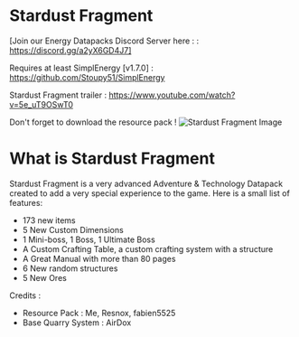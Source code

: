 # Stardust Fragment
[Join our Energy Datapacks Discord Server here : : https://discord.gg/a2yX6GD4J7]

Requires at least SimplEnergy [v1.7.0] : https://github.com/Stoupy51/SimplEnergy

Stardust Fragment trailer : https://www.youtube.com/watch?v=5e_uT9OSwT0

Don't forget to download the resource pack !
![Stardust Fragment Image](https://cdn.discordapp.com/attachments/547163400900444163/911990045366419466/StardustFragment.jpg)

# What is Stardust Fragment
Stardust Fragment is a very advanced Adventure & Technology Datapack created to add a very special experience to the game.
Here is a small list of features:
- 173 new items
- 5 New Custom Dimensions
- 1 Mini-boss, 1 Boss, 1 Ultimate Boss
- A Custom Crafting Table, a custom crafting system with a structure
- A Great Manual with more than 80 pages
- 6 New random structures
- 5 New Ores


Credits :
- Resource Pack : Me, Resnox, fabien5525
- Base Quarry System : AirDox
